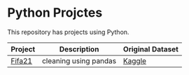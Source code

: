 # Python Projctes
This repository has projects using Python.

| Project | Description | Original Dataset |
| --- | --- | --- |
| [Fifa21](https://github.com/emixmh/python-projects/tree/main/fifa21) | cleaning using pandas | [Kaggle](https://www.kaggle.com/datasets/yagunnersya/fifa-21-messy-raw-dataset-for-cleaning-exploring?select=fifa21_raw_data.csv%E2%80%8B) |
